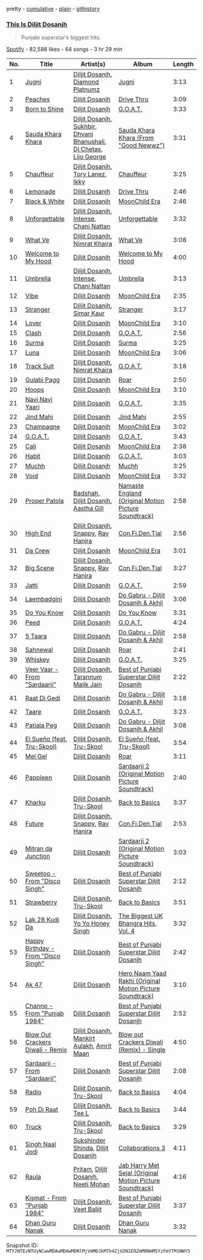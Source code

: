 pretty - [cumulative](/playlists/cumulative/37i9dQZF1DX0GO2iStOATx.md) - [plain](/playlists/plain/37i9dQZF1DX0GO2iStOATx) - [githistory](https://github.githistory.xyz/mackorone/spotify-playlist-archive/blob/main/playlists/plain/37i9dQZF1DX0GO2iStOATx)

### [This Is Diljit Dosanjh](https://open.spotify.com/playlist/37i9dQZF1DX0GO2iStOATx)

> Punjabi superstar’s biggest hits.

[Spotify](https://open.spotify.com/user/spotify) - 82,588 likes - 64 songs - 3 hr 29 min

| No. | Title | Artist(s) | Album | Length |
|---|---|---|---|---|
| 1 | [Jugni](https://open.spotify.com/track/0gHFDbhx2RFBrhJplPxlcT) | [Diljit Dosanjh](https://open.spotify.com/artist/2FKWNmZWDBZR4dE5KX4plR), [Diamond Platnumz](https://open.spotify.com/artist/3cAisWS37sGCCtRgWfvrod) | [Jugni](https://open.spotify.com/album/2f4OFd2m05NI1WSJnhJi9v) | 3:13 |
| 2 | [Peaches](https://open.spotify.com/track/3mZLiEDAHIjZ8ms5Lxq33F) | [Diljit Dosanjh](https://open.spotify.com/artist/2FKWNmZWDBZR4dE5KX4plR) | [Drive Thru](https://open.spotify.com/album/6KgPhunJItRDOhJFh6Sy78) | 3:09 |
| 3 | [Born to Shine](https://open.spotify.com/track/4XxfOvudrnBRdlgzEaq1sd) | [Diljit Dosanjh](https://open.spotify.com/artist/2FKWNmZWDBZR4dE5KX4plR) | [G.O.A.T.](https://open.spotify.com/album/0wkGNaTXbbxaD9QjvxlNGE) | 3:33 |
| 4 | [Sauda Khara Khara](https://open.spotify.com/track/4LLvxxkWtt818FNO3cbsdo) | [Diljit Dosanjh](https://open.spotify.com/artist/2FKWNmZWDBZR4dE5KX4plR), [Sukhbir](https://open.spotify.com/artist/7bcSOvqOKoyZqU41p5YuoJ), [Dhvani Bhanushali](https://open.spotify.com/artist/1OPqAyxsQc8mcRmoNBAnVk), [Dj Chetas](https://open.spotify.com/artist/1jPeDHvfU5Knw8VyOP6TZN), [Lijo George](https://open.spotify.com/artist/4VS3XraXs2LRsowQnQ7VFh) | [Sauda Khara Khara \(From "Good Newwz"\)](https://open.spotify.com/album/6HBa9wXaZG8WIkhBY8p4aT) | 3:31 |
| 5 | [Chauffeur](https://open.spotify.com/track/2L1OXzqVPpVxotHfLglUcB) | [Diljit Dosanjh](https://open.spotify.com/artist/2FKWNmZWDBZR4dE5KX4plR), [Tory Lanez](https://open.spotify.com/artist/2jku7tDXc6XoB6MO2hFuqg), [Ikky](https://open.spotify.com/artist/3nqS8jzqmsPKFJTp0BOIel) | [Chauffeur](https://open.spotify.com/album/0YelQwXuaXeL3nk23iOqwd) | 3:25 |
| 6 | [Lemonade](https://open.spotify.com/track/3ZGJhN4unVspOqpwGvUL2W) | [Diljit Dosanjh](https://open.spotify.com/artist/2FKWNmZWDBZR4dE5KX4plR) | [Drive Thru](https://open.spotify.com/album/6KgPhunJItRDOhJFh6Sy78) | 2:46 |
| 7 | [Black & White](https://open.spotify.com/track/5wiSbeDm2p5yniuus7eH4J) | [Diljit Dosanjh](https://open.spotify.com/artist/2FKWNmZWDBZR4dE5KX4plR) | [MoonChild Era](https://open.spotify.com/album/0zV96rKdfWliVHNBpAsd2b) | 2:46 |
| 8 | [Unforgettable](https://open.spotify.com/track/7HWMIRSmUrhlbveXerIEWk) | [Diljit Dosanjh](https://open.spotify.com/artist/2FKWNmZWDBZR4dE5KX4plR), [Intense](https://open.spotify.com/artist/0OS0NZnK7TGIAWx8MkWNFN), [Chani Nattan](https://open.spotify.com/artist/1sSYaQBOI71QZDZ9OWW3hp) | [Unforgettable](https://open.spotify.com/album/5Yl8tuE1kBsLK4PaSN8Vfm) | 3:32 |
| 9 | [What Ve](https://open.spotify.com/track/6Pxq8WosWicxmEqp9BFZ2s) | [Diljit Dosanjh](https://open.spotify.com/artist/2FKWNmZWDBZR4dE5KX4plR), [Nimrat Khaira](https://open.spotify.com/artist/0ea0y5ZxnN5TbEDzNtx5Fk) | [What Ve](https://open.spotify.com/album/5uR3tuzwfgecmNPsCfxeUi) | 3:08 |
| 10 | [Welcome to My Hood](https://open.spotify.com/track/1T5mAjBkpuczG5H6yUcSB4) | [Diljit Dosanjh](https://open.spotify.com/artist/2FKWNmZWDBZR4dE5KX4plR) | [Welcome to My Hood](https://open.spotify.com/album/1eIdNQUDw6dlSpMBoRXzIK) | 4:00 |
| 11 | [Umbrella](https://open.spotify.com/track/7fBeejW1BoZFTd4hTP6JvV) | [Diljit Dosanjh](https://open.spotify.com/artist/2FKWNmZWDBZR4dE5KX4plR), [Intense](https://open.spotify.com/artist/0OS0NZnK7TGIAWx8MkWNFN), [Chani Nattan](https://open.spotify.com/artist/1sSYaQBOI71QZDZ9OWW3hp) | [Umbrella](https://open.spotify.com/album/3S3ekcemSjVZ6Pi3ojBEhq) | 3:13 |
| 12 | [Vibe](https://open.spotify.com/track/44gJjTJwY4eba0jpNnrlld) | [Diljit Dosanjh](https://open.spotify.com/artist/2FKWNmZWDBZR4dE5KX4plR) | [MoonChild Era](https://open.spotify.com/album/0zV96rKdfWliVHNBpAsd2b) | 2:35 |
| 13 | [Stranger](https://open.spotify.com/track/64GMWImeb6xJcddUiK9kov) | [Diljit Dosanjh](https://open.spotify.com/artist/2FKWNmZWDBZR4dE5KX4plR), [Simar Kaur](https://open.spotify.com/artist/5yI5MjFLwQwfP24OxchqN1) | [Stranger](https://open.spotify.com/album/0Qi3UVsHtnxNZW1WPrpxOh) | 3:17 |
| 14 | [Lover](https://open.spotify.com/track/0XwRlvv3KlOu4HWlOH34XG) | [Diljit Dosanjh](https://open.spotify.com/artist/2FKWNmZWDBZR4dE5KX4plR) | [MoonChild Era](https://open.spotify.com/album/0zV96rKdfWliVHNBpAsd2b) | 3:10 |
| 15 | [Clash](https://open.spotify.com/track/7krGSbOnw13S7tIpgVEWAo) | [Diljit Dosanjh](https://open.spotify.com/artist/2FKWNmZWDBZR4dE5KX4plR) | [G.O.A.T.](https://open.spotify.com/album/0wkGNaTXbbxaD9QjvxlNGE) | 2:56 |
| 16 | [Surma](https://open.spotify.com/track/0fjxdmPuNO05PUQPOUCUif) | [Diljit Dosanjh](https://open.spotify.com/artist/2FKWNmZWDBZR4dE5KX4plR) | [Surma](https://open.spotify.com/album/0a4usykYKqRRnqPBok3n68) | 3:25 |
| 17 | [Luna](https://open.spotify.com/track/1Hy2ZRkFGC3P47r6lDX2sy) | [Diljit Dosanjh](https://open.spotify.com/artist/2FKWNmZWDBZR4dE5KX4plR) | [MoonChild Era](https://open.spotify.com/album/0zV96rKdfWliVHNBpAsd2b) | 3:06 |
| 18 | [Track Suit](https://open.spotify.com/track/7ABCuDLEY2GyAwnGcqkmt2) | [Diljit Dosanjh](https://open.spotify.com/artist/2FKWNmZWDBZR4dE5KX4plR), [Nimrat Khaira](https://open.spotify.com/artist/0ea0y5ZxnN5TbEDzNtx5Fk) | [G.O.A.T.](https://open.spotify.com/album/0wkGNaTXbbxaD9QjvxlNGE) | 3:18 |
| 19 | [Gulabi Pagg](https://open.spotify.com/track/35CTzZi7rJLBHvfVZZBrVr) | [Diljit Dosanjh](https://open.spotify.com/artist/2FKWNmZWDBZR4dE5KX4plR) | [Roar](https://open.spotify.com/album/1pcsPt7079EJi5u9OzHYqa) | 2:50 |
| 20 | [Hoops](https://open.spotify.com/track/6yAwGkkTU4q4vkgufzOVXH) | [Diljit Dosanjh](https://open.spotify.com/artist/2FKWNmZWDBZR4dE5KX4plR) | [MoonChild Era](https://open.spotify.com/album/0zV96rKdfWliVHNBpAsd2b) | 3:10 |
| 21 | [Navi Navi Yaari](https://open.spotify.com/track/39pjjDG9o44eDjkM4BPdiG) | [Diljit Dosanjh](https://open.spotify.com/artist/2FKWNmZWDBZR4dE5KX4plR) | [G.O.A.T.](https://open.spotify.com/album/0wkGNaTXbbxaD9QjvxlNGE) | 3:35 |
| 22 | [Jind Mahi](https://open.spotify.com/track/3SJVCbBFTxR6UvvTWRNbMp) | [Diljit Dosanjh](https://open.spotify.com/artist/2FKWNmZWDBZR4dE5KX4plR) | [Jind Mahi](https://open.spotify.com/album/3wvRXgcVOfuAktwk0i0peU) | 2:55 |
| 23 | [Champagne](https://open.spotify.com/track/7fYE7BT9Na8XpALQwuhIwX) | [Diljit Dosanjh](https://open.spotify.com/artist/2FKWNmZWDBZR4dE5KX4plR) | [MoonChild Era](https://open.spotify.com/album/0zV96rKdfWliVHNBpAsd2b) | 3:02 |
| 24 | [G.O.A.T.](https://open.spotify.com/track/46QbY78ha62aiu6gBgC7lS) | [Diljit Dosanjh](https://open.spotify.com/artist/2FKWNmZWDBZR4dE5KX4plR) | [G.O.A.T.](https://open.spotify.com/album/0wkGNaTXbbxaD9QjvxlNGE) | 3:43 |
| 25 | [Cali](https://open.spotify.com/track/2OXUK0Lwgv5Y9M5m8bI9Af) | [Diljit Dosanjh](https://open.spotify.com/artist/2FKWNmZWDBZR4dE5KX4plR) | [MoonChild Era](https://open.spotify.com/album/0zV96rKdfWliVHNBpAsd2b) | 2:38 |
| 26 | [Habit](https://open.spotify.com/track/0v1T9sMeFbaanQ3o2PBcYK) | [Diljit Dosanjh](https://open.spotify.com/artist/2FKWNmZWDBZR4dE5KX4plR) | [G.O.A.T.](https://open.spotify.com/album/0wkGNaTXbbxaD9QjvxlNGE) | 3:03 |
| 27 | [Muchh](https://open.spotify.com/track/3m3uKnTWKAPlnfggqVsIOq) | [Diljit Dosanjh](https://open.spotify.com/artist/2FKWNmZWDBZR4dE5KX4plR) | [Muchh](https://open.spotify.com/album/6Tu3rISlgcL1tjBLb3jmuS) | 3:25 |
| 28 | [Void](https://open.spotify.com/track/6jJ75TzzADszxOwKyJbyAl) | [Diljit Dosanjh](https://open.spotify.com/artist/2FKWNmZWDBZR4dE5KX4plR) | [MoonChild Era](https://open.spotify.com/album/0zV96rKdfWliVHNBpAsd2b) | 3:32 |
| 29 | [Proper Patola](https://open.spotify.com/track/39ujbBjTwwqUFySaCYDMMT) | [Badshah](https://open.spotify.com/artist/0y59o4v8uw5crbN9M3JiL1), [Diljit Dosanjh](https://open.spotify.com/artist/2FKWNmZWDBZR4dE5KX4plR), [Aastha Gill](https://open.spotify.com/artist/1BYjhAClGpBTLZfics0VRZ) | [Namaste England \(Original Motion Picture Soundtrack\)](https://open.spotify.com/album/6qokplIH6RyEbm9Q2DiBQB) | 2:58 |
| 30 | [High End](https://open.spotify.com/track/5dUpL1UYXkjXqf55FrBLgr) | [Diljit Dosanjh](https://open.spotify.com/artist/2FKWNmZWDBZR4dE5KX4plR), [Snappy](https://open.spotify.com/artist/4HYqQGd6sHdPhq6qwikEix), [Rav Hanjra](https://open.spotify.com/artist/2iWspbujhMADVaxwZAwrmd) | [Con.Fi.Den.Tial](https://open.spotify.com/album/5XrmpQEvCaqW8jRA1pwtwD) | 2:56 |
| 31 | [Da Crew](https://open.spotify.com/track/07qkw7UX06KaqyiMdX8klW) | [Diljit Dosanjh](https://open.spotify.com/artist/2FKWNmZWDBZR4dE5KX4plR) | [MoonChild Era](https://open.spotify.com/album/0zV96rKdfWliVHNBpAsd2b) | 3:01 |
| 32 | [Big Scene](https://open.spotify.com/track/0yYikBy6sQAI3n6QbQPYw5) | [Diljit Dosanjh](https://open.spotify.com/artist/2FKWNmZWDBZR4dE5KX4plR), [Snappy](https://open.spotify.com/artist/4HYqQGd6sHdPhq6qwikEix), [Rav Hanjra](https://open.spotify.com/artist/2iWspbujhMADVaxwZAwrmd) | [Con.Fi.Den.Tial](https://open.spotify.com/album/5XrmpQEvCaqW8jRA1pwtwD) | 3:27 |
| 33 | [Jatti](https://open.spotify.com/track/2fH3WsTNUlnGqcXwuu7aTx) | [Diljit Dosanjh](https://open.spotify.com/artist/2FKWNmZWDBZR4dE5KX4plR) | [G.O.A.T.](https://open.spotify.com/album/0wkGNaTXbbxaD9QjvxlNGE) | 2:59 |
| 34 | [Laembadgini](https://open.spotify.com/track/6Zp8T8QuT8XK1gPPs68zRz) | [Diljit Dosanjh](https://open.spotify.com/artist/2FKWNmZWDBZR4dE5KX4plR) | [Do Gabru \- Diljit Dosanjh & Akhil](https://open.spotify.com/album/1uxDllRe9CPhdr8rhz2QCZ) | 3:06 |
| 35 | [Do You Know](https://open.spotify.com/track/1aHRhPwlNTNdMsDcYicxb6) | [Diljit Dosanjh](https://open.spotify.com/artist/2FKWNmZWDBZR4dE5KX4plR) | [Do You Know](https://open.spotify.com/album/0VL0XINwpFeZZZthg65ASA) | 3:31 |
| 36 | [Peed](https://open.spotify.com/track/2Ny0SqN4HHB7nfdre6YlDb) | [Diljit Dosanjh](https://open.spotify.com/artist/2FKWNmZWDBZR4dE5KX4plR) | [G.O.A.T.](https://open.spotify.com/album/0wkGNaTXbbxaD9QjvxlNGE) | 4:24 |
| 37 | [5 Taara](https://open.spotify.com/track/4OFiDV3YIUVwMUNsXRnqeV) | [Diljit Dosanjh](https://open.spotify.com/artist/2FKWNmZWDBZR4dE5KX4plR) | [Do Gabru \- Diljit Dosanjh & Akhil](https://open.spotify.com/album/1uxDllRe9CPhdr8rhz2QCZ) | 2:58 |
| 38 | [Sahnewal](https://open.spotify.com/track/5mis73YN8K7yqFLZrJandE) | [Diljit Dosanjh](https://open.spotify.com/artist/2FKWNmZWDBZR4dE5KX4plR) | [Roar](https://open.spotify.com/album/1pcsPt7079EJi5u9OzHYqa) | 2:41 |
| 39 | [Whiskey](https://open.spotify.com/track/2EU4dEMDrPS1hwLSxk6PZ7) | [Diljit Dosanjh](https://open.spotify.com/artist/2FKWNmZWDBZR4dE5KX4plR) | [G.O.A.T.](https://open.spotify.com/album/0wkGNaTXbbxaD9QjvxlNGE) | 3:25 |
| 40 | [Veer Vaar \- From "Sardaarji"](https://open.spotify.com/track/6jjZAa7vzI1MEPQdNLXKXy) | [Diljit Dosanjh](https://open.spotify.com/artist/2FKWNmZWDBZR4dE5KX4plR), [Tarannum Malik Jain](https://open.spotify.com/artist/3dihrcurT9YFHMT8KpaIKa) | [Best of Punjabi Superstar Diljit Dosanjh](https://open.spotify.com/album/2K9ziITxFGxwD7p8qvN1WX) | 2:22 |
| 41 | [Raat Di Gedi](https://open.spotify.com/track/52rRjGjdTwlDIKXjTLKAv9) | [Diljit Dosanjh](https://open.spotify.com/artist/2FKWNmZWDBZR4dE5KX4plR) | [Do Gabru \- Diljit Dosanjh & Akhil](https://open.spotify.com/album/1uxDllRe9CPhdr8rhz2QCZ) | 3:18 |
| 42 | [Taare](https://open.spotify.com/track/2Xr84waT2lRMqjdkjmTYfW) | [Diljit Dosanjh](https://open.spotify.com/artist/2FKWNmZWDBZR4dE5KX4plR) | [G.O.A.T.](https://open.spotify.com/album/0wkGNaTXbbxaD9QjvxlNGE) | 3:23 |
| 43 | [Patiala Peg](https://open.spotify.com/track/6TikcWOLRsPq66GBx2jk67) | [Diljit Dosanjh](https://open.spotify.com/artist/2FKWNmZWDBZR4dE5KX4plR) | [Do Gabru \- Diljit Dosanjh & Akhil](https://open.spotify.com/album/1uxDllRe9CPhdr8rhz2QCZ) | 3:08 |
| 44 | [El Sueño \(feat\. Tru\-Skool\)](https://open.spotify.com/track/4xxLLbEcA3mMwpzvBWjVTR) | [Diljit Dosanjh](https://open.spotify.com/artist/2FKWNmZWDBZR4dE5KX4plR), [Tru\-Skool](https://open.spotify.com/artist/0u7HSxKLO9fsEeD20dW4H2) | [El Sueño \(feat\. Tru\-Skool\)](https://open.spotify.com/album/0O6WVv0kgaPZdKTMap1DhY) | 3:54 |
| 45 | [Mel Gel](https://open.spotify.com/track/0uZ0ZZDpBOcFasRWyfpVhV) | [Diljit Dosanjh](https://open.spotify.com/artist/2FKWNmZWDBZR4dE5KX4plR) | [Roar](https://open.spotify.com/album/1pcsPt7079EJi5u9OzHYqa) | 3:11 |
| 46 | [Pappleen](https://open.spotify.com/track/7p4SfEwbVzpBhkn9ACSGzw) | [Diljit Dosanjh](https://open.spotify.com/artist/2FKWNmZWDBZR4dE5KX4plR) | [Sardaarji 2 \(Original Motion Picture Soundtrack\)](https://open.spotify.com/album/4OtiPey44eFtHR0k3EVJVz) | 2:40 |
| 47 | [Kharku](https://open.spotify.com/track/1xzxjqnT7mZb2Sh4HaG5tc) | [Diljit Dosanjh](https://open.spotify.com/artist/2FKWNmZWDBZR4dE5KX4plR), [Tru\-Skool](https://open.spotify.com/artist/0u7HSxKLO9fsEeD20dW4H2) | [Back to Basics](https://open.spotify.com/album/2DJqmHoYQ5uS5Vhg8GVC1d) | 3:37 |
| 48 | [Future](https://open.spotify.com/track/34izTWG2OZPbmCUzwqosgt) | [Diljit Dosanjh](https://open.spotify.com/artist/2FKWNmZWDBZR4dE5KX4plR), [Snappy](https://open.spotify.com/artist/4HYqQGd6sHdPhq6qwikEix), [Rav Hanjra](https://open.spotify.com/artist/2iWspbujhMADVaxwZAwrmd) | [Con.Fi.Den.Tial](https://open.spotify.com/album/5XrmpQEvCaqW8jRA1pwtwD) | 2:53 |
| 49 | [Mitran da Junction](https://open.spotify.com/track/45ZvGm4spSjkkCuuIIDWmx) | [Diljit Dosanjh](https://open.spotify.com/artist/2FKWNmZWDBZR4dE5KX4plR) | [Sardaarji 2 \(Original Motion Picture Soundtrack\)](https://open.spotify.com/album/4OtiPey44eFtHR0k3EVJVz) | 3:03 |
| 50 | [Sweetoo \- From "Disco Singh"](https://open.spotify.com/track/3Peokn3Rj1GvHWngNR0pJy) | [Diljit Dosanjh](https://open.spotify.com/artist/2FKWNmZWDBZR4dE5KX4plR) | [Best of Punjabi Superstar Diljit Dosanjh](https://open.spotify.com/album/2K9ziITxFGxwD7p8qvN1WX) | 2:12 |
| 51 | [Strawberry](https://open.spotify.com/track/4EQxlW6xqddgkzeno3I2Xe) | [Diljit Dosanjh](https://open.spotify.com/artist/2FKWNmZWDBZR4dE5KX4plR), [Tru\-Skool](https://open.spotify.com/artist/0u7HSxKLO9fsEeD20dW4H2) | [Back to Basics](https://open.spotify.com/album/2DJqmHoYQ5uS5Vhg8GVC1d) | 3:51 |
| 52 | [Lak 28 Kudi Da](https://open.spotify.com/track/7IHxvK9eSKfJgsRUe5Bacy) | [Diljit Dosanjh](https://open.spotify.com/artist/2FKWNmZWDBZR4dE5KX4plR), [Yo Yo Honey Singh](https://open.spotify.com/artist/7uIbLdzzSEqnX0Pkrb56cR) | [The Biggest UK Bhangra Hits, Vol\. 4](https://open.spotify.com/album/2pe8Sz2baC8aoOcXzgXRWU) | 3:32 |
| 53 | [Happy Birthday \- From "Disco Singh"](https://open.spotify.com/track/3CqkVhjv8Nqxal0R5BwEkk) | [Diljit Dosanjh](https://open.spotify.com/artist/2FKWNmZWDBZR4dE5KX4plR) | [Best of Punjabi Superstar Diljit Dosanjh](https://open.spotify.com/album/2K9ziITxFGxwD7p8qvN1WX) | 2:42 |
| 54 | [Ak 47](https://open.spotify.com/track/6nzoIqFXW8OvI3PR1XiNuR) | [Diljit Dosanjh](https://open.spotify.com/artist/2FKWNmZWDBZR4dE5KX4plR) | [Hero Naam Yaad Rakhi \(Original Motion Picture Soundtrack\)](https://open.spotify.com/album/2c6NfrTTBy3DBN0F83W6wi) | 3:10 |
| 55 | [Channo \- From "Punjab 1984"](https://open.spotify.com/track/6iFKuT3vqpWcKKnAVRwIoU) | [Diljit Dosanjh](https://open.spotify.com/artist/2FKWNmZWDBZR4dE5KX4plR) | [Best of Punjabi Superstar Diljit Dosanjh](https://open.spotify.com/album/2K9ziITxFGxwD7p8qvN1WX) | 2:52 |
| 56 | [Blow Out Crackers Diwali \- Remix](https://open.spotify.com/track/0Q5WbW3iZU3eazpCxSIHTd) | [Diljit Dosanjh](https://open.spotify.com/artist/2FKWNmZWDBZR4dE5KX4plR), [Mankirt Aulakh](https://open.spotify.com/artist/3uHUKCspaCzAab9A3LlGAr), [Amrit Maan](https://open.spotify.com/artist/7GgAwYJnBBFT1WogNWf0oj) | [Blow out Crackers Diwali \(Remix\) \- Single](https://open.spotify.com/album/3NvuOF5E2FUr2nnzWBpoJq) | 4:50 |
| 57 | [Sardaarji \- From "Sardaarji"](https://open.spotify.com/track/5dnN0pXE56qH1ufb8HennJ) | [Diljit Dosanjh](https://open.spotify.com/artist/2FKWNmZWDBZR4dE5KX4plR) | [Best of Punjabi Superstar Diljit Dosanjh](https://open.spotify.com/album/2K9ziITxFGxwD7p8qvN1WX) | 2:08 |
| 58 | [Radio](https://open.spotify.com/track/1mYjwd7fhieNlsrjiFyOr0) | [Diljit Dosanjh](https://open.spotify.com/artist/2FKWNmZWDBZR4dE5KX4plR), [Tru\-Skool](https://open.spotify.com/artist/0u7HSxKLO9fsEeD20dW4H2) | [Back to Basics](https://open.spotify.com/album/2DJqmHoYQ5uS5Vhg8GVC1d) | 4:04 |
| 59 | [Poh Di Raat](https://open.spotify.com/track/6kqTzI4FCVdot2cVP1Zcqe) | [Diljit Dosanjh](https://open.spotify.com/artist/2FKWNmZWDBZR4dE5KX4plR), [Tee L](https://open.spotify.com/artist/6TsJMutd2Oq9jQRdlFeGUv) | [Back to Basics](https://open.spotify.com/album/2DJqmHoYQ5uS5Vhg8GVC1d) | 3:44 |
| 60 | [Truck](https://open.spotify.com/track/3GUpX7xIjE4Z3tYjKK3oY7) | [Diljit Dosanjh](https://open.spotify.com/artist/2FKWNmZWDBZR4dE5KX4plR), [Tru\-Skool](https://open.spotify.com/artist/0u7HSxKLO9fsEeD20dW4H2) | [Back to Basics](https://open.spotify.com/album/2DJqmHoYQ5uS5Vhg8GVC1d) | 3:29 |
| 61 | [Singh Naal Jodi](https://open.spotify.com/track/2MIlXiV4IGhkcjhfc52xme) | [Sukshinder Shinda](https://open.spotify.com/artist/6Mp7fezR1NJNc7tnybKo18), [Diljit Dosanjh](https://open.spotify.com/artist/2FKWNmZWDBZR4dE5KX4plR) | [Collaborations 3](https://open.spotify.com/album/2HRpBMvcjiglPyFuiyVabR) | 4:11 |
| 62 | [Raula](https://open.spotify.com/track/5fuXyn3OBdYnGmgncTLUiE) | [Pritam](https://open.spotify.com/artist/1wRPtKGflJrBx9BmLsSwlU), [Diljit Dosanjh](https://open.spotify.com/artist/2FKWNmZWDBZR4dE5KX4plR), [Neeti Mohan](https://open.spotify.com/artist/3ZxZ03fj3tXBZHZWzvaLSM) | [Jab Harry Met Sejal \(Original Motion Picture Soundtrack\)](https://open.spotify.com/album/4I39l0YJ7tmSBXZGZamN5E) | 4:16 |
| 63 | [Kismat \- From "Punjab 1984"](https://open.spotify.com/track/4SyJ5EGcKes6ko7TTtYd5i) | [Diljit Dosanjh](https://open.spotify.com/artist/2FKWNmZWDBZR4dE5KX4plR), [Veet Baljit](https://open.spotify.com/artist/4Ax6JQQBWP2BqmmcbVvZwl) | [Best of Punjabi Superstar Diljit Dosanjh](https://open.spotify.com/album/2K9ziITxFGxwD7p8qvN1WX) | 3:37 |
| 64 | [Dhan Guru Nanak](https://open.spotify.com/track/2ANLVRKX1yKrYODxZH5EBX) | [Diljit Dosanjh](https://open.spotify.com/artist/2FKWNmZWDBZR4dE5KX4plR) | [Dhan Guru Nanak](https://open.spotify.com/album/04HkWmXIM1ZorFIs3BucsR) | 3:32 |

Snapshot ID: `MTY2NTEzNTUyNCwwMDAwMDAwMDNlMjVmMDJkMTk4ZjU2N2E0ZmM0NmM5YzFmYTM1NWY5`
